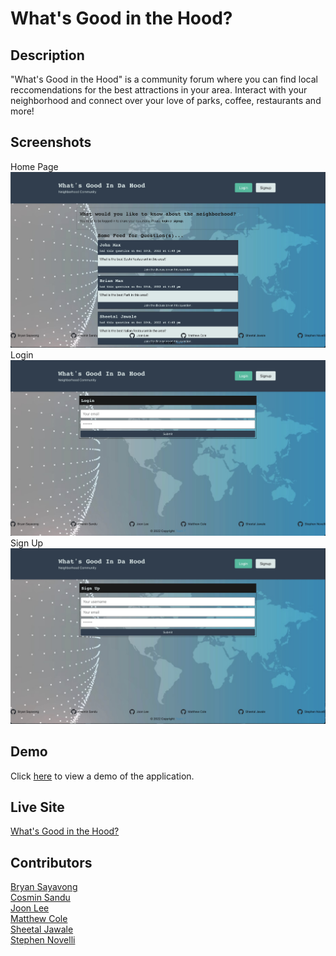 # What's Good in the Hood?
    

## Description
"What's Good in the Hood" is a community forum where you can find local reccomendations for the best attractions in your area. Interact with your neighborhood and connect over your love of parks, coffee, restaurants and more!
## Screenshots
Home Page ![homepage image](public/assets/HomePage.jpeg) <br />
Login ![login image](public/assets/Login.jpeg) <br />
Sign Up ![signup image](public/assets/SignUp.jpeg) <br />
## Demo
Click [here](https://drive.google.com/file/d/1YW5KqrrU7XUoo2wmXF1ihFi4gq7qHjmw/view) to view a demo of the application.
## Live Site
[What's Good in the Hood?](https://goodhood-bootcamp.herokuapp.com)

## Contributors
[Bryan Sayavong](https://github.com/Bsayavong)<br />
[Cosmin Sandu](https://github.com/csandu123)<br />
[Joon Lee](https://github.com/jleebootcamp)<br />
[Matthew Cole](https://github.com/mncole98)<br />
[Sheetal Jawale](https://github.com/sheetaljwl795)<br />
[Stephen Novelli](https://github.com/snovelli1021)<br />